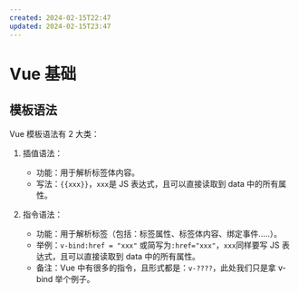 ```yaml
---
created: 2024-02-15T22:47
updated: 2024-02-15T23:47
---
```

# Vue 基础

## 模板语法

Vue 模板语法有 2 大类：

1. 插值语法：

    - 功能：用于解析标签体内容。
    - 写法：`{{xxx}}`，`xxx`是 JS 表达式，且可以直接读取到 data 中的所有属性。

2. 指令语法：

    - 功能：用于解析标签（包括：标签属性、标签体内容、绑定事件.....）。
    - 举例：`v-bind:href = "xxx"` 或简写为`:href="xxx"`，`xxx`同样要写 JS 表达式，且可以直接读取到 data 中的所有属性。
    - 备注：Vue 中有很多的指令，且形式都是：`v-????`，此处我们只是拿 v-bind 举个例子。